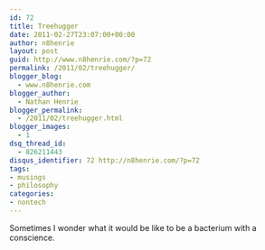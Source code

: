 ```yaml
---
id: 72
title: Treehugger
date: 2011-02-27T23:07:00+00:00
author: n8henrie
layout: post
guid: http://www.n8henrie.com/?p=72
permalink: /2011/02/treehugger/
blogger_blog:
  - www.n8henrie.com
blogger_author:
  - Nathan Henrie
blogger_permalink:
  - /2011/02/treehugger.html
blogger_images:
  - 1
dsq_thread_id:
  - 826211443
disqus_identifier: 72 http://n8henrie.com/?p=72
tags:
- musings
- philosophy
categories:
- nontech
---
```

<div>
  Sometimes I wonder what it would be like to be a bacterium with a conscience.
</div>

<div>
</div>